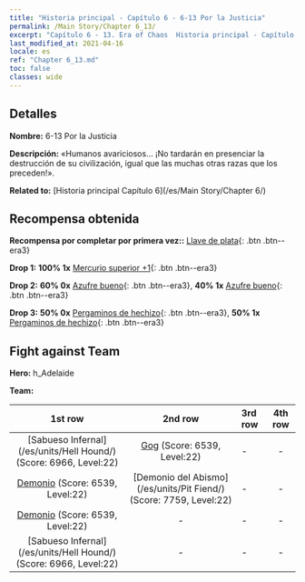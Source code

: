 ```yaml
---
title: "Historia principal - Capítulo 6 - 6-13 Por la Justicia"
permalink: /Main Story/Chapter 6_13/
excerpt: "Capítulo 6 - 13. Era of Chaos  Historia principal - Capítulo 6_13. 6-13 Por la Justicia"
last_modified_at: 2021-04-16
locale: es
ref: "Chapter 6_13.md"
toc: false
classes: wide
---
```


## Detalles

 **Nombre:** 6-13 Por la Justicia

 **Descripción:** «Humanos avariciosos... ¡No tardarán en presenciar la destrucción de su civilización, igual que las muchas otras razas que los preceden!».

 **Related to:** [Historia principal Capítulo 6](/es/Main Story/Chapter 6/)

## Recompensa obtenida

 **Recompensa por completar por primera vez::** [Llave de plata](/es/Items/con_693/){: .btn .btn--era3}

 **Drop 1:** **100% 1x** [Mercurio superior +1](/es/Items/mat_21/){: .btn .btn--era3}

 **Drop 2:** **60% 0x** [Azufre bueno](/es/Items/mat_15/){: .btn .btn--era3}, **40% 1x** [Azufre bueno](/es/Items/mat_15/){: .btn .btn--era3}

 **Drop 3:** **50% 0x** [Pergaminos de hechizo](/es/Items/con_694/){: .btn .btn--era3}, **50% 1x** [Pergaminos de hechizo](/es/Items/con_694/){: .btn .btn--era3}


## Fight against Team
 **Hero:** h_Adelaide

 **Team:**


  | 1st row | 2nd row | 3rd row | 4th row |
  |:----:|:----:|:----|:----:|
  | [Sabueso Infernal](/es/units/Hell Hound/) (Score: 6966, Level:22)  | [Gog](/es/units/Gog/) (Score: 6539, Level:22)  | - | - |
  | [Demonio](/es/units/Demon/) (Score: 6539, Level:22)  | [Demonio del Abismo](/es/units/Pit Fiend/) (Score: 7759, Level:22)  | - | - |
  | [Demonio](/es/units/Demon/) (Score: 6539, Level:22)  | - | - | - |
  | [Sabueso Infernal](/es/units/Hell Hound/) (Score: 6966, Level:22)  | - | - | - |


